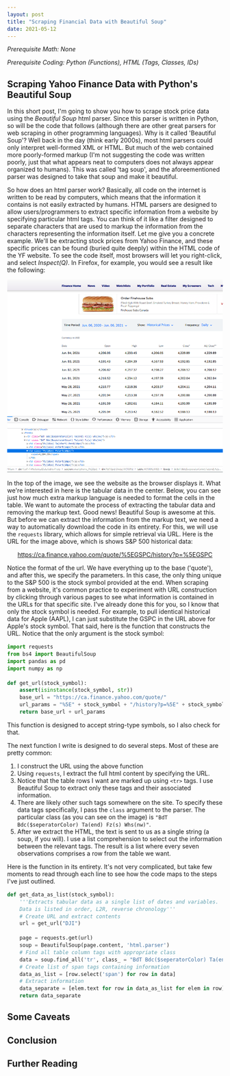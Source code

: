 ```yaml
---
layout: post
title: "Scraping Financial Data with Beautiful Soup"
date: 2021-05-12
---
```

_Prerequisite Math: None_

_Prerequisite Coding: Python (Functions), HTML (Tags, Classes, IDs)_

## Scraping Yahoo Finance Data with Python's Beautiful Soup

In this short post, I'm going to show you how to scrape stock price data using the _Beautiful Soup_ html parser. Since this parser is written in Python, so will be the code that follows (although there are other great parsers for web scraping in other programming languages). Why is it called 'Beautiful Soup'? Well back in the day (think early 2000s), most html parsers could only interpret well-formed XML or HTML. But much of the web contained more poorly-formed markup (I'm not suggesting the code was written poorly, just that what appears neat to computers does not always appear organized to humans). This was called 'tag soup', and the aforeementioned parser was designed to take that soup and make it beautiful.

So how does an html parser work? Basically, all code on the internet is written to be read by computers, which means that the information it contains is not easily extracted by humans. HTML parsers are designed to allow users/programmers to extract specific information from a website by specifying particular html tags. You can think of it like a filter designed to separate characters that are used to markup the information from the characters representing the information itself. Let me give you a concrete example. We'll be extracting stock prices from Yahoo Finance, and these specific prices can be found (buried quite deeply) within the HTML code of the YF website. To see the code itself, most browsers will let you right-click, and select _Inspect(Q)_. In Firefox, for example, you would see a result like the following:

<center><img src="/img/yahoo-finance.png" alt = "basic-nn"></center>

In the top of the image, we see the website as the browser displays it. What we're interested in here is the tabular data in the center. Below, you can see just how much extra markup language is needed to format the cells in the table. We want to automate the process of extracting the tabular data and removing the markup text. Good news! Beautiful Soup is awesome at this. But before we can extract the information from the markup text, we need a way to automatically download the code in its entirety. For this, we will use the `requests` library, which allows for simple retrieval via URL. Here is the URL for the image above, which is shows S&P 500 historical data:

<center>

https://ca.finance.yahoo.com/quote/%5EGSPC/history?p=%5EGSPC

</center>

Notice the format of the url. We have everything up to the base ('quote'), and after this, we specify the parameters. In this case, the only thing unique to the S&P 500 is the stock symbol provided at the end. When scraping from a website, it's common practice to experiment with URL construction by clicking through various pages to see what information is contained in the URLs for that specific site. I've already done this for you, so I know that only the stock symbol is needed. For example, to pull identical historical data for Apple (AAPL), I can just substitute the GSPC in the URL above for Apple's stock symbol. That said, here is the function that constructs the URL. Notice that the only argument is the stock symbol:

```python
import requests
from bs4 import BeautifulSoup
import pandas as pd
import numpy as np

def get_url(stock_symbol):
    assert(isinstance(stock_symbol, str))
    base_url = "https://ca.finance.yahoo.com/quote/"
    url_params = "%5E" + stock_symbol + "/history?p=%5E" + stock_symbol
    return base_url + url_params
```
This function is designed to accept string-type symbols, so I also check for that.

The next function I write is designed to do several steps. Most of these are pretty common:

1. I construct the URL using the above function
2. Using `requests`, I extract the full html content by specifying the URL.
3. Notice that the table rows I want are marked up using `<tr>` tags. I use Beautiful Soup to extract only these tags and their associated information.
4. There are likely other such tags somewhere on the site. To specify these data tags specifically, I pass the `class` argument to the parser. The particular class (as you can see on the image) is `"BdT Bdc($seperatorColor) Ta(end) Fz(s) Whs(nw)"`.
5. After we extract the HTML, the text is sent to us as a single string (a soup, if you will). I use a list comprehension to select out the information between the relevant tags. The result is a list where every seven observations comprises a row from the table we want.

Here is the function in its entirety. It's not very complicated, but take few moments to read through each line to see how the code maps to the steps I've just outlined.

```python
def get_data_as_list(stock_symbol):
    '''Extracts tabular data as a single list of dates and variables.
    Data is listed in order, L2R, reverse chronology'''
    # Create URL and extract contents
    url = get_url("DJI")
    
    page = requests.get(url)
    soup = BeautifulSoup(page.content, 'html.parser')
    # Find all table column tags with appropriate class
    data = soup.find_all('tr', class_ = "BdT Bdc($seperatorColor) Ta(end) Fz(s) Whs(nw)")
    # Create list of span tags containing information
    data_as_list = [row.select('span') for row in data]
    # Extract information
    data_separate = [elem.text for row in data_as_list for elem in row]
    return data_separate
```


## Some Caveats

## Conclusion

## Further Reading